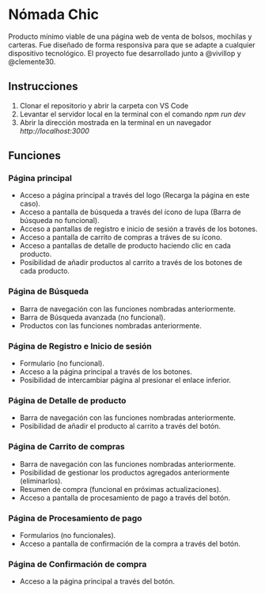 # Nómada Chic
Producto mínimo viable de una página web de venta de bolsos, mochilas y carteras. Fue diseñado de forma responsiva para que se adapte a cualquier dispositivo tecnológico. El proyecto fue desarrollado junto a @vivillop y @clemente30.

## Instrucciones
1. Clonar el repositorio y abrir la carpeta con VS Code
2. Levantar el servidor local en la terminal con el comando *npm run dev*
3. Abrir la dirección mostrada en la terminal en un navegador *http://localhost:3000*

## Funciones
### Página principal
- Acceso a página principal a través del logo (Recarga la página en este caso).
- Acceso a pantalla de búsqueda a través del ícono de lupa (Barra de búsqueda no funcional).
- Acceso a pantallas de registro e inicio de sesión a través de los botones.
- Acceso a pantalla de carrito de compras a tráves de su ícono.
- Acceso a pantallas de detalle de producto haciendo clic en cada producto.
- Posibilidad de añadir productos al carrito a través de los botones de cada producto.

### Página de Búsqueda
- Barra de navegación con las funciones nombradas anteriormente.
- Barra de Búsqueda avanzada (no funcional).
- Productos con las funciones nombradas anteriormente.

### Página de Registro e Inicio de sesión
- Formulario (no funcional).
- Acceso a la página principal a través de los botones.
- Posibilidad de intercambiar página al presionar el enlace inferior.

### Página de Detalle de producto
- Barra de navegación con las funciones nombradas anteriormente.
- Posibilidad de añadir el producto al carrito a través del botón.

### Página de Carrito de compras
- Barra de navegación con las funciones nombradas anteriormente.
- Posibilidad de gestionar los productos agregados anteriormente (eliminarlos).
- Resumen de compra (funcional en próximas actualizaciones).
- Acceso a pantalla de procesamiento de pago a través del botón.

### Página de Procesamiento de pago
- Formularios (no funcionales).
- Acceso a pantalla de confirmación de la compra a través del botón.

### Página de Confirmación de compra
- Acceso a la página principal a través del botón.
